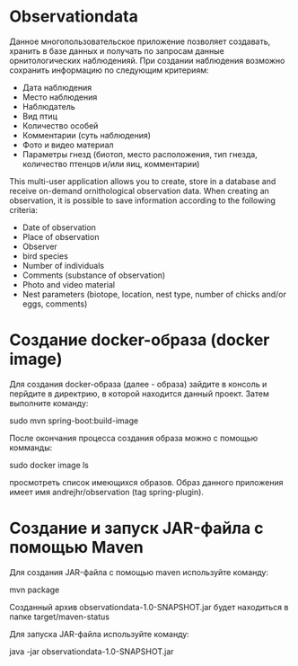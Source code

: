 # Observationdata
Данное многопользовательское приложение позволяет создавать, хранить в базе данных и получать по запросам данные орнитологических наблюденияй. 
При создании наблюдения возможно сохранить информацию по следующим критериям:
- Дата наблюдения
- Место наблюдения
- Наблюдатель
- Вид птиц
- Количество особей
- Комментарии (суть наблюдения)
- Фото и видео материал 
- Параметры гнезд (биотоп, место расположения, тип гнезда, количество птенцов и/или яиц, комментарии)

This multi-user application allows you to create, store in a database 
and receive on-demand ornithological observation data. 
When creating an observation, it is possible to save information according 
to the following criteria:

- Date of observation
- Place of observation
- Observer
- bird species
- Number of individuals
- Comments (substance of observation)
- Photo and video material
- Nest parameters (biotope, location, nest type, number of chicks and/or eggs, comments)

# Создание docker-образа (docker image)
Для создания docker-образа (далее - образа) зайдите в консоль и перйдите в директрию,
в которой находится данный проект. Затем выполните команду:

sudo mvn spring-boot:build-image

После окончания процесса создания образа можно с помощью комманды:

sudo docker image ls

просмотреть список имеющихся образов. Образ данного приложения имеет имя
andrejhr/observation (tag spring-plugin).

# Создание и запуск JAR-файла с помощью Maven

Для создания JAR-файла с помощью maven используйте команду:

mvn package

Созданный архив observationdata-1.0-SNAPSHOT.jar будет находиться 
в папке target/maven-status

Для запуска JAR-файла используйте команду:

java -jar observationdata-1.0-SNAPSHOT.jar


